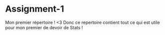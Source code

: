 # Assignment-1
Mon premier répertoire ! <3
Donc ce repertoire contient tout ce qui est utile pour mon premier de devoir de Stats !

